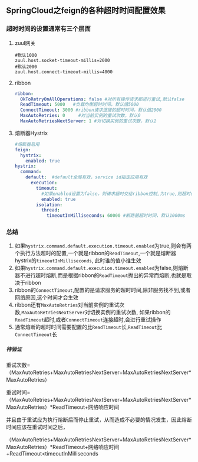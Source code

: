 ## SpringCloud之feign的各种超时时间配置效果

### 超时时间的设置通常有三个层面

1. zuul网关

   ```properties
   #默认1000
   zuul.host.socket-timeout-millis=2000
   #默认2000
   zuul.host.connect-timeout-millis=4000
   ```

   

2. ribbon

   ```yaml
   ribbon:
     OkToRetryOnAllOperations: false #对所有操作请求都进行重试,默认false
     ReadTimeout: 5000   #负载均衡超时时间，默认值5000
     ConnectTimeout: 3000 #ribbon请求连接的超时时间，默认值2000
     MaxAutoRetries: 0     #对当前实例的重试次数，默认0
     MaxAutoRetriesNextServer: 1 #对切换实例的重试次数，默认1
   ```

   

3. 熔断器Hystrix

   ```yaml
   #熔断器启用
   feign:
     hystrix:
       enabled: true
   hystrix:
     command:
       default:  #default全局有效，service id指定应用有效
         execution:
           timeout:
             #如果enabled设置为false，则请求超时交给ribbon控制,为true,则超时作为熔断根据
             enabled: true
           isolation:
             thread:
               timeoutInMilliseconds: 60000 #断路器超时时间，默认1000ms
   ```

   

### 总结

1. 如果`hystrix.command.default.execution.timeout.enabled`为true,则会有两个执行方法超时的配置,一个就是ribbon的`ReadTimeout`,一个就是熔断器hystrix的`timeoutInMilliseconds`, 此时谁的值小谁生效
2. 如果`hystrix.command.default.execution.timeout.enabled`为false,则熔断器不进行超时熔断,而是根据ribbon的`ReadTimeout`抛出的异常而熔断,也就是取决于ribbon
3. ribbon的`ConnectTimeout`,配置的是请求服务的超时时间,除非服务找不到,或者网络原因,这个时间才会生效
4. ribbon还有`MaxAutoRetries`对当前实例的重试次数,`MaxAutoRetriesNextServer`对切换实例的重试次数, 如果ribbon的`ReadTimeout`超时,或者`ConnectTimeout`连接超时,会进行重试操作
5. 通常熔断的超时时间需要配置的比`ReadTimeout`长,`ReadTimeout`比`ConnectTimeout`长



##### 待验证

重试次数=（MaxAutoRetries+MaxAutoRetriesNextServer+MaxAutoRetriesNextServer*MaxAutoRetries）

重试时间=（MaxAutoRetries+MaxAutoRetriesNextServer+MaxAutoRetriesNextServer*MaxAutoRetries）*ReadTimeout+网络响应时间

并且由于重试应为执行熔断后而停止重试，从而造成不必要的情况发生，因此熔断时间应该在重试时间之后，

（MaxAutoRetries+MaxAutoRetriesNextServer+MaxAutoRetriesNextServer*MaxAutoRetries）*ReadTimeout+网络响应时间+ReadTimeout<timeoutInMilliseconds

